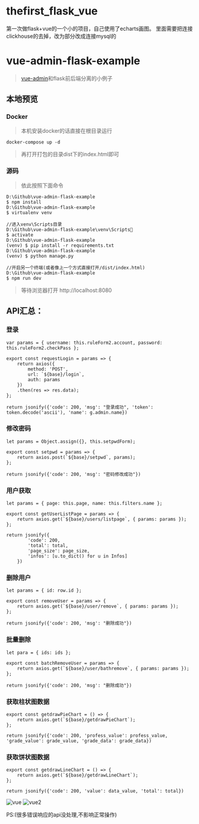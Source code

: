 # thefirst_flask_vue
第一次做flask+vue的一个小的项目，自己使用了echarts画图。
里面需要把连接clickhouse的去掉，改为部分改成连接mysql的


# vue-admin-flask-example

>[vue-admin](https://github.com/taylorchen709/vue-admin)和flask前后端分离的小例子

## 本地预览

### Docker

>本机安装docker的话直接在根目录运行

```
docker-compose up -d
```

>再打开打包的目录dist下的index.html即可

### 源码

>依此按照下面命令

```
D:\Github\vue-admin-flask-example
$ npm install
D:\Github\vue-admin-flask-example
$ virtualenv venv

//进入venv\Scripts目录
D:\Github\vue-admin-flask-example\venv\Scripts
$ activate
D:\Github\vue-admin-flask-example
(venv) $ pip install -r requirements.txt
D:\Github\vue-admin-flask-example
(venv) $ python manage.py

//开启另一个终端(或者像上一个方式直接打开/dist/index.html)
D:\Github\vue-admin-flask-example
$ npm run dev
```
>等待浏览器打开 http://localhost:8080

## API汇总：

### 登录

```
var params = { username: this.ruleForm2.account, password: this.ruleForm2.checkPass };

export const requestLogin = params => {
    return axios({
        method: 'POST',
        url: `${base}/login`,
        auth: params
    })
    .then(res => res.data);
};

return jsonify({'code': 200, 'msg': "登录成功", 'token': token.decode('ascii'), 'name': g.admin.name})
```

### 修改密码

```
let params = Object.assign({}, this.setpwdForm);

export const setpwd = params => {
    return axios.post(`${base}/setpwd`, params);
};

return jsonify({'code': 200, 'msg': "密码修改成功"})
```

### 用户获取

```
let params = { page: this.page, name: this.filters.name };

export const getUserListPage = params => {
    return axios.get(`${base}/users/listpage`, { params: params });
};

return jsonify({
        'code': 200,
        'total': total,
        'page_size': page_size,
        'infos': [u.to_dict() for u in Infos]
    })
```

### 删除用户

```
let params = { id: row.id };

export const removeUser = params => {
    return axios.get(`${base}/user/remove`, { params: params });
};

return jsonify({'code': 200, 'msg': "删除成功"})
```

### 批量删除

```
let para = { ids: ids };

export const batchRemoveUser = params => {
    return axios.get(`${base}/user/bathremove`, { params: params });
};

return jsonify({'code': 200, 'msg': "删除成功"})
```

### 获取柱状图数据

```
export const getdrawPieChart = () => {
    return axios.get(`${base}/getdrawPieChart`);
};

return jsonify({'code': 200, 'profess_value': profess_value, 'grade_value': grade_value, 'grade_data': grade_data})
```

### 获取饼状图数据

```
export const getdrawLineChart = () => {
    return axios.get(`${base}/getdrawLineChart`);
};

return jsonify({'code': 200, 'value': data_value, 'total': total})
```

![vue](https://s1.ax1x.com/2018/02/10/9GuZ8g.png)
![vue2](https://s1.ax1x.com/2018/02/10/9GuVPS.png)

PS:(很多错误响应的api没处理,不影响正常操作)